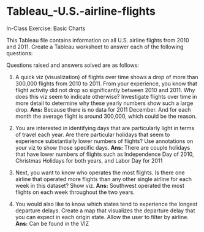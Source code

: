 # Tableau_-U.S.-airline-flights

In-Class Exercise: Basic Charts

This Tableau file contains information on all U.S. airline flights from 2010 and 2011. Create a
Tableau worksheet to answer each of the following questions:

Questions raised and answers solved are as follows:

1. A quick viz (visualization) of flights over time shows a drop of more than 300,000 flights from 2010 to 2011. From your experience, you know that flight activity did not drop so significantly between 2010 and 2011. Why does this viz seem to indicate otherwise? Investigate flights over time in more detail to determine why these yearly numbers show such a large drop.
**Ans:** Because there is no data for 2011 December. And for each month the average flight is around 300,000, which could be the reason.  

2. You are interested in identifying days that are particularly light in terms of travel each year. Are there particular holidays that seem to experience substantially lower numbers of flights? Use annotations on your viz to show those specific days. 
**Ans:** There are couple holidays that have lower numbers of flights such as Independence Day of 2010, Christmas Holidays for both years, and Labor Day for 2011

3. Next, you want to know who operates the most flights. Is there one airline that operated more flights than any other single airline for each week in this dataset? Show viz. 
**Ans:** Southwest operated the most flights on each week throughout the two years.

4. You would also like to know which states tend to experience the longest departure delays. Create a map that visualizes the departure delay that you can expect in each origin state. Allow the user to filter by airline. 
**Ans:** Can be found in the VIZ
